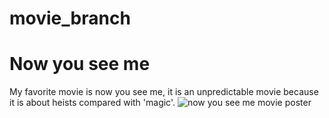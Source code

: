 # movie_branch

<h1> Now you see me </h1>

  <body> My favorite movie is now you see me, it is an unpredictable movie because it is about heists compared with 'magic'.</body>

<img src="https://m.media-amazon.com/images/M/MV5BMTY0NDY3MDMxN15BMl5BanBnXkFtZTcwOTM5NzMzOQ@@._V1_.jpg" alt="now you see me movie poster">
